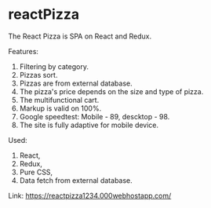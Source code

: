 # reactPizza

The React Pizza is SPA on React and Redux.

Features:
1) Filtering by category.
2) Pizzas sort.
3) Pizzas are from external database.
4) The pizza's price depends on the size and type of pizza.
5) The multifunctional cart.
6) Markup is valid on 100%.
7) Google speedtest: Mobile - 89, descktop - 98. 
8) The site is fully adaptive for mobile device.

Used:
1) React,
2) Redux,
3) Pure CSS,
4) Data fetch from external database.

Link: https://reactpizza1234.000webhostapp.com/
